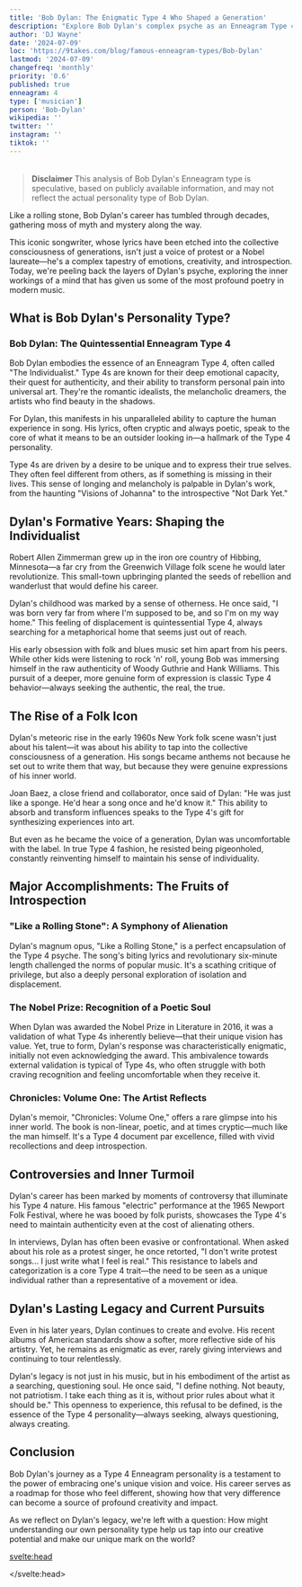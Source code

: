 ```yaml
---
title: 'Bob Dylan: The Enigmatic Type 4 Who Shaped a Generation'
description: "Explore Bob Dylan's complex psyche as an Enneagram Type 4. Uncover how his unique personality fueled his artistry and revolutionized music."
author: 'DJ Wayne'
date: '2024-07-09'
loc: 'https://9takes.com/blog/famous-enneagram-types/Bob-Dylan'
lastmod: '2024-07-09'
changefreq: 'monthly'
priority: '0.6'
published: true
enneagram: 4
type: ['musician']
person: 'Bob-Dylan'
wikipedia: ''
twitter: ''
instagram: ''
tiktok: ''
---
```


<!-- // notes:

todo update -->

<script>
	import  PopCard  from "../../../lib/components/atoms/PopCard.svelte";
</script>
<div
	style="display: flex;
    justify-content: center;
    margin: 1rem 0;
	"
>
	<PopCard
		image={`/types/4s/${'Bob-Dylan'}.webp`}
		showIcon={false}
		enneagramType="4"
		displayText="Bob Dylan"
		subtext=""
	/>
</div>

> **Disclaimer** This analysis of Bob Dylan's Enneagram type is speculative, based on publicly available information, and may not reflect the actual personality type of Bob Dylan.

<p class="firstLetter">Like a rolling stone, Bob Dylan's career has tumbled through decades, gathering moss of myth and mystery along the way.</p>

This iconic songwriter, whose lyrics have been etched into the collective consciousness of generations, isn't just a voice of protest or a Nobel laureate—he's a complex tapestry of emotions, creativity, and introspection. Today, we're peeling back the layers of Dylan's psyche, exploring the inner workings of a mind that has given us some of the most profound poetry in modern music.

## What is Bob Dylan's Personality Type?

### Bob Dylan: The Quintessential Enneagram Type 4

Bob Dylan embodies the essence of an Enneagram Type 4, often called "The Individualist." Type 4s are known for their deep emotional capacity, their quest for authenticity, and their ability to transform personal pain into universal art. They're the romantic idealists, the melancholic dreamers, the artists who find beauty in the shadows.

For Dylan, this manifests in his unparalleled ability to capture the human experience in song. His lyrics, often cryptic and always poetic, speak to the core of what it means to be an outsider looking in—a hallmark of the Type 4 personality.

Type 4s are driven by a desire to be unique and to express their true selves. They often feel different from others, as if something is missing in their lives. This sense of longing and melancholy is palpable in Dylan's work, from the haunting "Visions of Johanna" to the introspective "Not Dark Yet."

## Dylan's Formative Years: Shaping the Individualist

Robert Allen Zimmerman grew up in the iron ore country of Hibbing, Minnesota—a far cry from the Greenwich Village folk scene he would later revolutionize. This small-town upbringing planted the seeds of rebellion and wanderlust that would define his career.

Dylan's childhood was marked by a sense of otherness. He once said, "I was born very far from where I'm supposed to be, and so I'm on my way home." This feeling of displacement is quintessential Type 4, always searching for a metaphorical home that seems just out of reach.

His early obsession with folk and blues music set him apart from his peers. While other kids were listening to rock 'n' roll, young Bob was immersing himself in the raw authenticity of Woody Guthrie and Hank Williams. This pursuit of a deeper, more genuine form of expression is classic Type 4 behavior—always seeking the authentic, the real, the true.

## The Rise of a Folk Icon

Dylan's meteoric rise in the early 1960s New York folk scene wasn't just about his talent—it was about his ability to tap into the collective consciousness of a generation. His songs became anthems not because he set out to write them that way, but because they were genuine expressions of his inner world.

Joan Baez, a close friend and collaborator, once said of Dylan: "He was just like a sponge. He'd hear a song once and he'd know it." This ability to absorb and transform influences speaks to the Type 4's gift for synthesizing experiences into art.

But even as he became the voice of a generation, Dylan was uncomfortable with the label. In true Type 4 fashion, he resisted being pigeonholed, constantly reinventing himself to maintain his sense of individuality.

## Major Accomplishments: The Fruits of Introspection

### "Like a Rolling Stone": A Symphony of Alienation

Dylan's magnum opus, "Like a Rolling Stone," is a perfect encapsulation of the Type 4 psyche. The song's biting lyrics and revolutionary six-minute length challenged the norms of popular music. It's a scathing critique of privilege, but also a deeply personal exploration of isolation and displacement.

### The Nobel Prize: Recognition of a Poetic Soul

When Dylan was awarded the Nobel Prize in Literature in 2016, it was a validation of what Type 4s inherently believe—that their unique vision has value. Yet, true to form, Dylan's response was characteristically enigmatic, initially not even acknowledging the award. This ambivalence towards external validation is typical of Type 4s, who often struggle with both craving recognition and feeling uncomfortable when they receive it.

### Chronicles: Volume One: The Artist Reflects

Dylan's memoir, "Chronicles: Volume One," offers a rare glimpse into his inner world. The book is non-linear, poetic, and at times cryptic—much like the man himself. It's a Type 4 document par excellence, filled with vivid recollections and deep introspection.

## Controversies and Inner Turmoil

Dylan's career has been marked by moments of controversy that illuminate his Type 4 nature. His famous "electric" performance at the 1965 Newport Folk Festival, where he was booed by folk purists, showcases the Type 4's need to maintain authenticity even at the cost of alienating others.

In interviews, Dylan has often been evasive or confrontational. When asked about his role as a protest singer, he once retorted, "I don't write protest songs... I just write what I feel is real." This resistance to labels and categorization is a core Type 4 trait—the need to be seen as a unique individual rather than a representative of a movement or idea.

## Dylan's Lasting Legacy and Current Pursuits

Even in his later years, Dylan continues to create and evolve. His recent albums of American standards show a softer, more reflective side of his artistry. Yet, he remains as enigmatic as ever, rarely giving interviews and continuing to tour relentlessly.

Dylan's legacy is not just in his music, but in his embodiment of the artist as a searching, questioning soul. He once said, "I define nothing. Not beauty, not patriotism. I take each thing as it is, without prior rules about what it should be." This openness to experience, this refusal to be defined, is the essence of the Type 4 personality—always seeking, always questioning, always creating.

## Conclusion

Bob Dylan's journey as a Type 4 Enneagram personality is a testament to the power of embracing one's unique vision and voice. His career serves as a roadmap for those who feel different, showing how that very difference can become a source of profound creativity and impact.

As we reflect on Dylan's legacy, we're left with a question: How might understanding our own personality type help us tap into our creative potential and make our unique mark on the world?

<svelte:head>

<script type="application/ld+json">
{
  "@context": "http://schema.org",
  "@graph": [
    {
      "@type": "Article",
      "articleBody": "Bob Dylan, the enigmatic singer-songwriter who shaped a generation, is more than just a voice of protest or a Nobel laureate. He's a complex tapestry of emotions, creativity, and introspection. This article explores Bob Dylan's personality from the perspective of the Enneagram Type 4, delving into his upbringing, rise to fame, major accomplishments, and how he has navigated challenges and controversies throughout his illustrious career.",
      "author": {
        "@type": "Person",
        "name": "DJ Wayne",
        "sameAs": ["https://www.instagram.com/djwayne3/", "https://www.youtube.com/@djwayne3", "https://www.linkedin.com/in/davidtwayne/", "https://twitter.com/djwayne3"]
      },
      "dateModified": "2024-07-09",
      "datePublished": "2024-07-09",
      "description": "This blog post examines Bob Dylan's personality through the lens of the Enneagram Type 4, exploring his upbringing, rise to fame, major accomplishments, and how he has handled challenges and controversies.",
      "headline": "The Individualist's Voice: Unveiling Bob Dylan's Enneagram Type 4 Personality",
      "image": {
        "@type": "ImageObject",
        "height": 900,
        "url": "https://9takes.com/types/4s/Bob-Dylan.webp",
        "width": 900
      },
      "mainEntityOfPage": {
        "@id": "https://9takes.com/blog/famous-enneagram-types/Bob-Dylan",
        "@type": "WebPage"
      },
      "mentions": {
        "@type": "Person",
        "name": "Bob Dylan",
        "sameAs": [
          "https://en.wikipedia.org/wiki/Bob_Dylan",
          "https://www.bobdylan.com/",
          "https://twitter.com/bobdylan"
        ]
      },
      "publisher": {
        "@type": "Organization",
        "sameAs": ["https://www.instagram.com/9takesdotcom/", "https://twitter.com/9takesdotcom"],
        "logo": {
          "@type": "ImageObject",
          "url": "https://9takes.com/brand/darkRubix.png"
        },
        "name": "9takes"
      }
    },
    {
      "@type": "FAQPage",
      "mainEntity": [
        {
          "@type": "Question",
          "name": "What is Bob Dylan's Enneagram type?",
          "acceptedAnswer": {
            "@type": "Answer",
            "text": "Bob Dylan is an Enneagram Type 4, also known as The Individualist or The Romantic. Type 4s are characterized by their deep emotional capacity, quest for authenticity, and ability to transform personal pain into universal art."
          }
        },
        {
          "@type": "Question",
          "name": "How did Bob Dylan's upbringing shape his Enneagram Type 4 personality?",
          "acceptedAnswer": {
            "@type": "Answer",
            "text": "Dylan's small-town upbringing in Hibbing, Minnesota, planted the seeds of rebellion and wanderlust that would define his career. His early sense of displacement and otherness, typical of Type 4s, fueled his pursuit of authentic expression through folk and blues music."
          }
        },
        {
          "@type": "Question",
          "name": "What are some lesser-known facts about Bob Dylan that reflect his Enneagram Type 4 traits?",
          "acceptedAnswer": {
            "@type": "Answer",
            "text": "Dylan is an accomplished visual artist, creating paintings and sculptures. He's also fascinated by American history and enjoys working with iron, creating metal gates. These pursuits reflect the Type 4's need for creative expression and unique interests."
          }
        },
        {
          "@type": "Question",
          "name": "How does Bob Dylan approach his music career as an Enneagram Type 4?",
          "acceptedAnswer": {
            "@type": "Answer",
            "text": "As a Type 4, Dylan approaches his music with a deep emotional intensity and a constant quest for authenticity. He often resists being labeled or categorized, consistently reinventing himself to maintain his sense of individuality, which is a typical Type 4 behavior."
          }
        },
        {
          "@type": "Question",
          "name": "How has Bob Dylan handled controversies as an Enneagram Type 4?",
          "acceptedAnswer": {
            "@type": "Answer",
            "text": "Dylan has often handled controversies in ways typical of Type 4s. For instance, his 'electric' performance at the 1965 Newport Folk Festival, where he was booed by folk purists, showcases the Type 4's need to maintain authenticity even at the cost of alienating others."
          }
        }
      ]
    }
  ]
}
</script>

</svelte:head>

<style lang="scss"></style>
